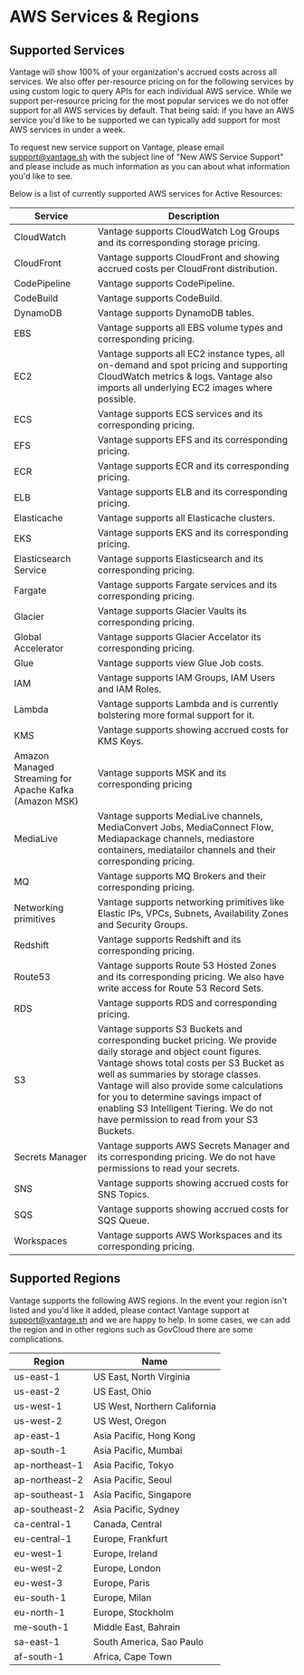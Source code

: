 # AWS Services & Regions

## Supported Services

Vantage will show 100% of your organization's accrued costs across all services. We also offer per-resource pricing on for the following services by using custom logic to query APIs for each individual AWS service. While we support per-resource pricing for the most popular services we do not offer support for all AWS services by default. That being said: if you have an AWS service you'd like to be supported we can typically add support for most AWS services in under a week. 

To request new service support on Vantage, please email support@vantage.sh with the subject line of "New AWS Service Support" and please include as much information as you can about what information you'd like to see. 

Below is a list of currently supported AWS services for Active Resources:

| Service      | Description |
| ----------- | ----------- |
| CloudWatch | Vantage supports CloudWatch Log Groups and its corresponding storage pricing.           |
| CloudFront    | Vantage supports CloudFront and showing accrued costs per CloudFront distribution.           |
| CodePipeline    | Vantage supports CodePipeline.           |
| CodeBuild    | Vantage supports CodeBuild.           |
| DynamoDB    | Vantage supports DynamoDB tables.           |
| EBS   | Vantage supports all EBS volume types and corresponding pricing.           |
| EC2      | Vantage supports all EC2 instance types, all on-demand and spot pricing and supporting CloudWatch metrics & logs. Vantage also imports all underlying EC2 images where possible.      |
| ECS  | Vantage supports ECS services and its corresponding pricing.           |
| EFS  | Vantage supports EFS and its corresponding pricing.           |
| ECR   | Vantage supports ECR and its corresponding pricing.           |
| ELB | Vantage supports ELB and its corresponding pricing.            |
| Elasticache   | Vantage supports all Elasticache clusters.           |
| EKS  | Vantage supports EKS and its corresponding pricing.           |
| Elasticsearch Service   | Vantage supports Elasticsearch and its corresponding pricing.           |
| Fargate   | Vantage supports Fargate services and its corresponding pricing.           |
| Glacier   | Vantage supports Glacier Vaults its corresponding pricing.           |
| Global Accelerator   | Vantage supports Glacier Accelator its corresponding pricing.           |
| Glue      | Vantage supports view Glue Job costs.           | 
| IAM   | Vantage supports IAM Groups, IAM Users and IAM Roles.           |
| Lambda   | Vantage supports Lambda and is currently bolstering more formal support for it.           |
| KMS | Vantage supports showing accrued costs for KMS Keys.           |
| Amazon Managed Streaming for Apache Kafka (Amazon MSK) | Vantage supports MSK and its corresponding pricing            |
| MediaLive | Vantage supports MediaLive channels, MediaConvert Jobs, MediaConnect Flow, Mediapackage channels, mediastore containers, mediatailor channels and their corresponding pricing.  |
| MQ | Vantage supports MQ Brokers and their corresponding pricing.  |
| Networking primitives   | Vantage supports networking primitives like Elastic IPs, VPCs, Subnets, Availability Zones and Security Groups.           |
| Redshift   | Vantage supports Redshift and its corresponding pricing.            |
| Route53   | Vantage supports Route 53 Hosted Zones and its corresponding pricing. We also have write access for Route 53 Record Sets.           |
| RDS   | Vantage supports RDS and corresponding pricing.           |
| S3   | Vantage supports S3 Buckets and corresponding bucket pricing. We provide daily storage and object count figures. Vantage shows total costs per S3 Bucket as well as summaries by storage classes. Vantage will also provide some calculations for you to determine savings impact of enabling S3 Intelligent Tiering. We do not have permission to read from your S3 Buckets.          |
| Secrets Manager   | Vantage supports AWS Secrets Manager and its corresponding pricing. We do not have permissions to read your secrets.           |
| SNS | Vantage supports showing accrued costs for SNS Topics.           |
| SQS | Vantage supports showing accrued costs for SQS Queue.           |
| Workspaces | Vantage supports AWS Workspaces and its corresponding pricing.           |


## Supported Regions

Vantage supports the following AWS regions. In the event your region isn't listed and you'd like it added, please contact Vantage support at support@vantage.sh and we are happy to help. In some cases, we can add the region and in other regions such as GovCloud there are some complications. 

| Region | Name | 
| ----------- | ----------- |
| us-east-1 | US East, North Virginia |
| us-east-2 | US East, Ohio |
| us-west-1 | US West, Northern California |
| us-west-2 | US West, Oregon |
| ap-east-1 | Asia Pacific, Hong Kong |
| ap-south-1 | Asia Pacific, Mumbai |
| ap-northeast-1 | Asia Pacific, Tokyo |
| ap-northeast-2 | Asia Pacific, Seoul |
| ap-southeast-1 | Asia Pacific, Singapore |
| ap-southeast-2 | Asia Pacific, Sydney |
| ca-central-1 | Canada, Central |
| eu-central-1 | Europe, Frankfurt |
| eu-west-1 | Europe, Ireland |
| eu-west-2 | Europe, London |
| eu-west-3 | Europe, Paris |
| eu-south-1 | Europe, Milan |
| eu-north-1 | Europe, Stockholm |
| me-south-1 | Middle East, Bahrain |
| sa-east-1 | South America, Sao Paulo |
| af-south-1 | Africa, Cape Town |
